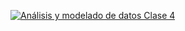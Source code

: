 [![Análisis y modelado de datos Clase 4](http://i.imgur.com/Fj8of89.png)](https://youtu.be/rQ2vMLanpN0)